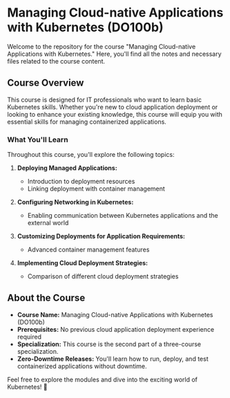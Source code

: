 # Managing Cloud-native Applications with Kubernetes (DO100b)

Welcome to the repository for the course "Managing Cloud-native Applications with Kubernetes." Here, you'll find all the notes and necessary files related to the course content.

## Course Overview

This course is designed for IT professionals who want to learn basic Kubernetes skills. Whether you're new to cloud application deployment or looking to enhance your existing knowledge, this course will equip you with essential skills for managing containerized applications.

### What You'll Learn

Throughout this course, you'll explore the following topics:

1. **Deploying Managed Applications:**
   - Introduction to deployment resources
   - Linking deployment with container management

2. **Configuring Networking in Kubernetes:**
   - Enabling communication between Kubernetes applications and the external world

3. **Customizing Deployments for Application Requirements:**
   - Advanced container management features

4. **Implementing Cloud Deployment Strategies:**
   - Comparison of different cloud deployment strategies

## About the Course

- **Course Name:** Managing Cloud-native Applications with Kubernetes (DO100b)
- **Prerequisites:** No previous cloud application deployment experience required
- **Specialization:** This course is the second part of a three-course specialization.
- **Zero-Downtime Releases:** You'll learn how to run, deploy, and test containerized applications without downtime.

Feel free to explore the modules and dive into the exciting world of Kubernetes! 🚀
